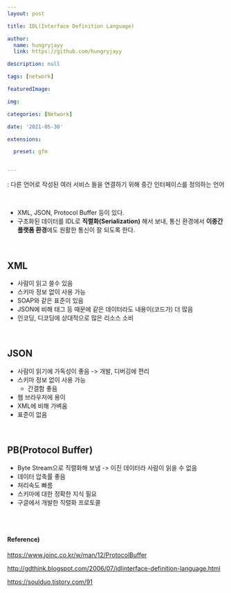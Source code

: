 ```yaml
---
layout: post

title: IDL(Interface Definition Language)

author: 
  name: hungryjayy
  link: https://github.com/hungryjayy

description: null

tags: [network]

featuredImage: 

img: 

categories: [Network]

date: '2021-05-30'

extensions:

  preset: gfm


---
```


: 다른 언어로 작성된 여러 서비스 들을 연결하기 위해 중간 인터페이스를 정의하는 언어

<br>

* XML, JSON, Protocol Buffer 등이 있다.
* 구조화된 데이터를 IDL로 **직렬화(Serialization)** 해서 보내, 통신 환경에서 **이종간 플랫폼 환경**에도 원활한 통신이 잘 되도록 한다.

<br>

## XML

* 사람이 읽고 쓸수 있음
* 스키마 정보 없이 사용 가능
* SOAP와 같은 표준이 있음
* JSON에 비해 태그 등 때문에 같은 데이터라도 내용이(코드가) 더 많음
* 인코딩, 디코딩에 상대적으로 많은 리소스 소비

<br>

## JSON

* 사람이 읽기에 가독성이 좋음 -> 개발, 디버깅에 편리
* 스키마 정보 없이 사용 가능
  * 간결함 좋음
* 웹 브라우저에 용이
* XML에 비해 가벼움
* 표준이 없음

<br>

## PB(Protocol Buffer)

* Byte Stream으로 직렬화해 보냄 -> 이진 데이터라 사람이 읽을 수 없음
* 데이터 압축률 좋음
* 처리속도 빠름
* 스키마에 대한 정확한 지식 필요
* 구글에서 개발한 직렬화 프로토콜

<br><br>

#### Reference) 

https://www.joinc.co.kr/w/man/12/ProtocolBuffer

http://gdthink.blogspot.com/2006/07/idlinterface-definition-language.html

https://soulduo.tistory.com/91